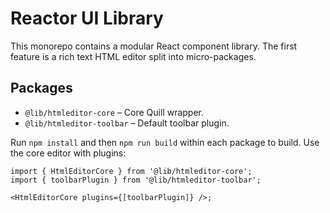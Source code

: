 # Reactor UI Library

This monorepo contains a modular React component library. The first feature is a rich text HTML editor split into micro-packages.

## Packages

- `@lib/htmleditor-core` – Core Quill wrapper.
- `@lib/htmleditor-toolbar` – Default toolbar plugin.

Run `npm install` and then `npm run build` within each package to build. Use the core editor with plugins:

```tsx
import { HtmlEditorCore } from '@lib/htmleditor-core';
import { toolbarPlugin } from '@lib/htmleditor-toolbar';

<HtmlEditorCore plugins={[toolbarPlugin]} />;
```
